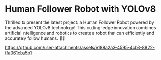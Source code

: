 # Human Follower Robot with YOLOv8
Thrilled to present the latest project: a Human Follower Robot powered by the advanced YOLOv8 technology! This cutting-edge innovation combines artificial intelligence and robotics to create a robot that can efficiently and accurately follow humans. 🚀🤖


https://github.com/user-attachments/assets/e188a2a3-4595-4cb3-8822-ffa061cba5b1

